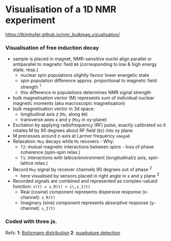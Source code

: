 # Visualisation of a 1D NMR experiment

https://tkimhofer.github.io/nmr_bulkmag_vizualisation/

### Visualisation of free induction decay
- sample is placed in magnet, NMR-sensitive nuclei align parallel or antiparallel to magnetic field `B0` (corresponding to low & high energy state, resp.)
  - nuclear spin populations slightly favour lower energetic state
  - spin population difference approx. proportional to magnetic field strength <sup id="boltz">1</sup>
  - this difference in populations determines NMR signal strength
- bulk magnetisation vector (M) represents sum of individual nuclear magnetic moments (aka macroscopic magnetisation)
- bulk magnetisation vector in 3d space:
  - longitudinal axis z (`Mz`, along `B0`)
  - transverse axes x and y (`Mxy` in xy-plane)
- Excitation by applying radiofrequency (RF) pulse, exactly calibrated so it rotates M by 90 degrees about RF field (`B1`) into xy plane
- M precesses around z-axis at Larmor frequency `omega0`
- Relaxation: `Mxy` decays while `Mz` recovers - Why:
  - `T2`: mutual magnetic interactions between spins - loss of phase coherence (spin-spin relax.)
  - `T1`: interactions with lattice/environment (longitudinal/z axis, spin-lattice relax.)
- Record `Mxy` signal by receiver channels 90 degrees out of phase <sup id="quad">2</sup>
  - here visualised by sensors placed in right angle in x and y plane <sup id="quad">2</sup>
- Recorded signals are combined and represented as complex-valued function: `s(t) = s_R(t) + i\,s_I(t)` 
    - Real (cosine) component represents dispersive response (x-channel): `s_R(t)`
    - Imaginary (sine) component represents absorptive response (y-channel): `s_I(t)`




### Coded with three.js.


Refs:
<b id="quad">1</b>: [Boltzmann distribution](https://magnetic-resonance.org/ch/02-03.html)
<b id="quad">2</b>: [quadrature detection](https://en.wikipedia.org/wiki/In-phase_and_quadrature_components)
